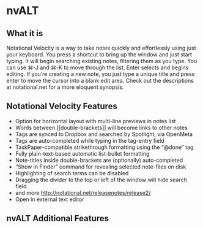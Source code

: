 # nvALT

## What it is

Notational Velocity is a way to take notes quickly and effortlessly using just your keyboard. You press a shortcut to bring up the window and just start typing. It will begin searching existing notes, filtering them as you type. You can use ⌘-J and ⌘-K to move through the list. Enter selects and begins editing. If you’re creating a new note, you just type a unique title and press enter to move the cursor into a blank edit area. Check out the descriptions at notational.net for a more eloquent synopsis.

## Notational Velocity Features

- Option for horizontal layout with multi-line previews in notes list
- Words between [[double-brackets]] will become links to other notes
- Tags are synced to Dropbox and searched by Spotlight, via OpenMeta
- Tags are auto-completed while typing in the tag-entry field
- TaskPaper-compatible strikethrough formatting using the “@done” tag
- Fully plain-text-based automatic list-bullet formatting
- Note-titles inside double-brackets are (optionally) auto-completed
- “Show in Finder” command for revealing selected note-files on disk
- Highlighting of search terms can be disabled
- Dragging the divider to the top or left of the window will hide search field
- and more http://notational.net/releasenotes/release2/
- Open in external text editor

## nvALT Additional Features
